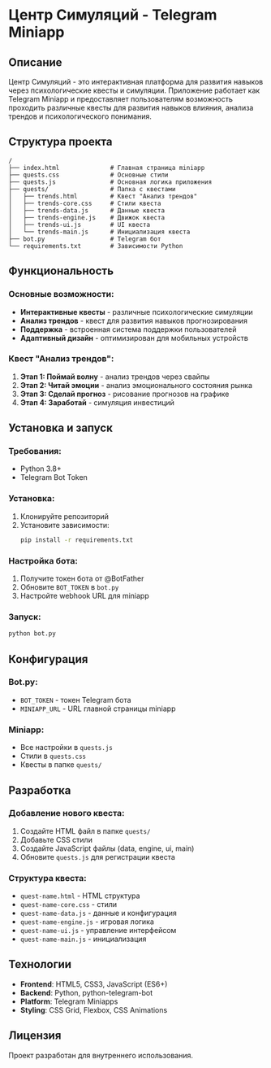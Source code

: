 # Центр Симуляций - Telegram Miniapp

## Описание
Центр Симуляций - это интерактивная платформа для развития навыков через психологические квесты и симуляции. Приложение работает как Telegram Miniapp и предоставляет пользователям возможность проходить различные квесты для развития навыков влияния, анализа трендов и психологического понимания.

## Структура проекта

```
/
├── index.html              # Главная страница miniapp
├── quests.css              # Основные стили
├── quests.js               # Основная логика приложения
├── quests/                 # Папка с квестами
│   ├── trends.html         # Квест "Анализ трендов"
│   ├── trends-core.css     # Стили квеста
│   ├── trends-data.js      # Данные квеста
│   ├── trends-engine.js    # Движок квеста
│   ├── trends-ui.js        # UI квеста
│   └── trends-main.js      # Инициализация квеста
├── bot.py                  # Telegram бот
└── requirements.txt        # Зависимости Python
```

## Функциональность

### Основные возможности:
- **Интерактивные квесты** - различные психологические симуляции
- **Анализ трендов** - квест для развития навыков прогнозирования
- **Поддержка** - встроенная система поддержки пользователей
- **Адаптивный дизайн** - оптимизирован для мобильных устройств

### Квест "Анализ трендов":
1. **Этап 1: Поймай волну** - анализ трендов через свайпы
2. **Этап 2: Читай эмоции** - анализ эмоционального состояния рынка
3. **Этап 3: Сделай прогноз** - рисование прогнозов на графике
4. **Этап 4: Заработай** - симуляция инвестиций

## Установка и запуск

### Требования:
- Python 3.8+
- Telegram Bot Token

### Установка:
1. Клонируйте репозиторий
2. Установите зависимости:
   ```bash
   pip install -r requirements.txt
   ```

### Настройка бота:
1. Получите токен бота от @BotFather
2. Обновите `BOT_TOKEN` в `bot.py`
3. Настройте webhook URL для miniapp

### Запуск:
```bash
python bot.py
```

## Конфигурация

### Bot.py:
- `BOT_TOKEN` - токен Telegram бота
- `MINIAPP_URL` - URL главной страницы miniapp

### Miniapp:
- Все настройки в `quests.js`
- Стили в `quests.css`
- Квесты в папке `quests/`

## Разработка

### Добавление нового квеста:
1. Создайте HTML файл в папке `quests/`
2. Добавьте CSS стили
3. Создайте JavaScript файлы (data, engine, ui, main)
4. Обновите `quests.js` для регистрации квеста

### Структура квеста:
- `quest-name.html` - HTML структура
- `quest-name-core.css` - стили
- `quest-name-data.js` - данные и конфигурация
- `quest-name-engine.js` - игровая логика
- `quest-name-ui.js` - управление интерфейсом
- `quest-name-main.js` - инициализация

## Технологии

- **Frontend**: HTML5, CSS3, JavaScript (ES6+)
- **Backend**: Python, python-telegram-bot
- **Platform**: Telegram Miniapps
- **Styling**: CSS Grid, Flexbox, CSS Animations

## Лицензия

Проект разработан для внутреннего использования.
